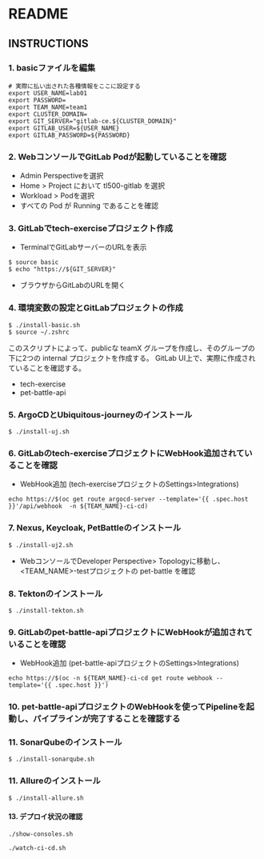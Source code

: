 # README

## INSTRUCTIONS

### 1. basicファイルを編集

```
# 実際に払い出された各種情報をここに設定する
export USER_NAME=lab01
export PASSWORD=
export TEAM_NAME=team1
export CLUSTER_DOMAIN=
export GIT_SERVER="gitlab-ce.${CLUSTER_DOMAIN}"
export GITLAB_USER=${USER_NAME}
export GITLAB_PASSWORD=${PASSWORD}
```

### 2. WebコンソールでGitLab Podが起動していることを確認

* Admin Perspectiveを選択
* Home > Project において tl500-gitlab を選択
* Workload > Podを選択
* すべての Pod が Running であることを確認

### 3. GitLabでtech-exerciseプロジェクト作成

* TerminalでGitLabサーバーのURLを表示

```
$ source basic
$ echo "https://${GIT_SERVER}"
```

* ブラウザからGitLabのURLを開く


### 4. 環境変数の設定とGitLabプロジェクトの作成

```
$ ./install-basic.sh
$ source ~/.zshrc
```

このスクリプトによって、publicな teamX グループを作成し、そのグループの下に2つの internal プロジェクトを作成する。
GitLab UI上で、実際に作成されていることを確認する。

* tech-exercise
* pet-battle-api


### 5. ArgoCDとUbiquitous-journeyのインストール

```
$ ./install-uj.sh
```

### 6. GitLabのtech-exerciseプロジェクトにWebHook追加されていることを確認

* WebHook追加 (tech-exerciseプロジェクトのSettings>Integrations)

```
echo https://$(oc get route argocd-server --template='{{ .spec.host }}'/api/webhook  -n ${TEAM_NAME}-ci-cd)
```

### 7. Nexus, Keycloak, PetBattleのインストール

```
$ ./install-uj2.sh
```
* WebコンソールでDeveloper Perspective> Topologyに移動し、 <TEAM_NAME>-testプロジェクトの pet-battle を確認


### 8. Tektonのインストール

```
$ ./install-tekton.sh
```

### 9. GitLabのpet-battle-apiプロジェクトにWebHookが追加されていることを確認

* WebHook追加 (pet-battle-apiプロジェクトのSettings>Integrations)
```
echo https://$(oc -n ${TEAM_NAME}-ci-cd get route webhook --template='{{ .spec.host }}')
```

### 10. pet-battle-apiプロジェクトのWebHookを使ってPipelineを起動し、パイプラインが完了することを確認する

### 11. SonarQubeのインストール

```
$ ./install-sonarqube.sh
```

### 11. Allureのインストール

```
$ ./install-allure.sh
```

#### 13. デプロイ状況の確認

```
./show-consoles.sh
```

```
./watch-ci-cd.sh
```



